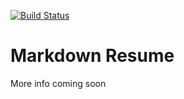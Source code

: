 






[![Build Status](https://secure.travis-ci.org/thomasdavis/resume.png?branch=master)](http://travis-ci.org/thomasdavis/resume)


# Markdown Resume

More info coming soon